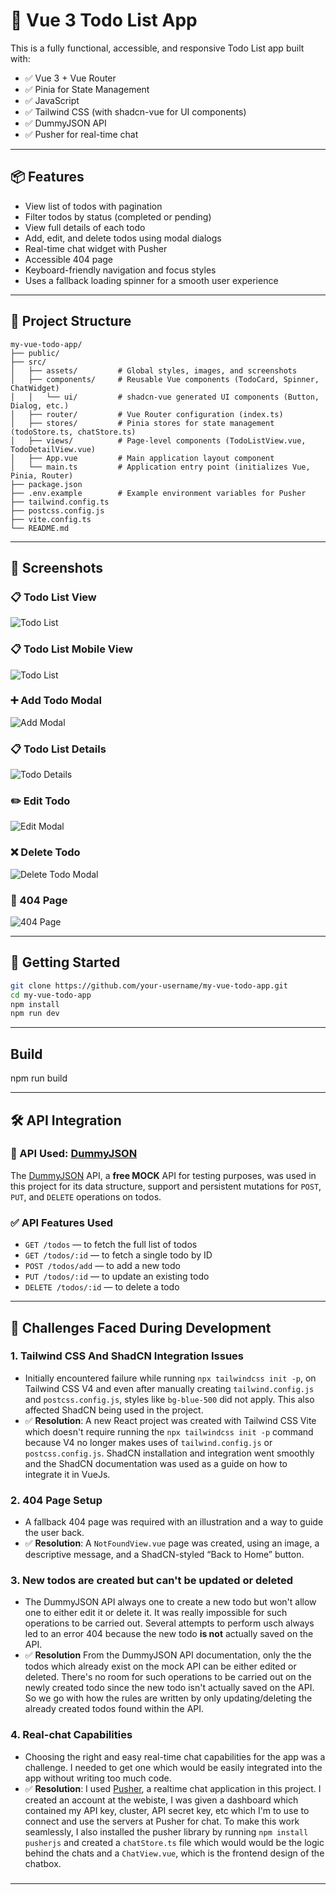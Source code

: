 # 📝 Vue 3 Todo List App

This is a fully functional, accessible, and responsive Todo List app built with:

- ✅ Vue 3 + Vue Router
- ✅ Pinia for State Management
- ✅ JavaScript
- ✅ Tailwind CSS (with shadcn-vue for UI components)
- ✅ DummyJSON API
- ✅ Pusher for real-time chat

---

## 📦 Features

- View list of todos with pagination
- Filter todos by status (completed or pending)
- View full details of each todo
- Add, edit, and delete todos using modal dialogs
- Real-time chat widget with Pusher
- Accessible 404 page
- Keyboard-friendly navigation and focus styles
- Uses a fallback loading spinner for a smooth user experience

---

## 📂 Project Structure

```
my-vue-todo-app/
├── public/
├── src/
│   ├── assets/         # Global styles, images, and screenshots
│   ├── components/     # Reusable Vue components (TodoCard, Spinner, ChatWidget)
│   │   └── ui/         # shadcn-vue generated UI components (Button, Dialog, etc.)
│   ├── router/         # Vue Router configuration (index.ts)
│   ├── stores/         # Pinia stores for state management (todoStore.ts, chatStore.ts)
│   ├── views/          # Page-level components (TodoListView.vue, TodoDetailView.vue)
│   ├── App.vue         # Main application layout component
│   └── main.ts         # Application entry point (initializes Vue, Pinia, Router)
├── package.json  
├── .env.example        # Example environment variables for Pusher
├── tailwind.config.ts
├── postcss.config.js
├── vite.config.ts
└── README.md
```

---

## 📸 Screenshots

### 📋 Todo List View

![Todo List](./src/assets/screenshots/todo-list.png)

### 📋 Todo List Mobile View

![Todo List](./src/assets/screenshots/todo-list-mobile.png)

### ➕ Add Todo Modal

![Add Modal](./src/assets/screenshots/add-todo-modal.png)

### 📋 Todo List Details

![Todo Details](./src/assets/screenshots/todo-details.png)

### ✏️ Edit Todo

![Edit Modal](./src/assets/screenshots/edit-todo.png)

### ❌ Delete Todo

![Delete Todo Modal](./src/assets/screenshots/delete-todo.png)

### 🚫 404 Page

![404 Page](./src/assets/screenshots/404-page.png)

---
## 🚀 Getting Started

```bash
git clone https://github.com/your-username/my-vue-todo-app.git
cd my-vue-todo-app
npm install
npm run dev
```
---

## Build

npm run build

---

## 🛠 API Integration

### 📡 API Used: [DummyJSON](https://dummyjson.com/)

The [DummyJSON](https://dummyjson.com/) API, a **free MOCK** API for testing purposes, was used in this project for its data structure, support and persistent mutations for `POST`, `PUT`, and `DELETE` operations on todos.

### ✅ API Features Used

- `GET /todos` — to fetch the full list of todos  
- `GET /todos/:id` — to fetch a single todo by ID  
- `POST /todos/add` — to add a new todo  
- `PUT /todos/:id` — to update an existing todo  
- `DELETE /todos/:id` — to delete a todo

---

## 🧩 Challenges Faced During Development

### 1. Tailwind CSS And ShadCN Integration Issues
- Initially encountered failure while running `npx tailwindcss init -p`, on Tailwind CSS V4 and even after manually creating `tailwind.config.js` and `postcss.config.js`, styles like `bg-blue-500` did not apply. This also affected ShadCN being used in the project.
- ✅ **Resolution**: A new React project was created with Tailwind CSS Vite which doesn't require running the `npx tailwindcss init -p` command because V4 no longer makes uses of `tailwind.config.js` or `postcss.config.js`. ShadCN installation and integration went smoothly and the ShadCN documentation was used as a guide on how to integrate it in VueJs.


### 2. 404 Page Setup
- A fallback 404 page was required with an illustration and a way to guide the user back.
- ✅ **Resolution**: A `NotFoundView.vue` page was created, using an image, a descriptive message, and a ShadCN-styled “Back to Home” button.

### 3. New todos are created but can't be updated or deleted
- The DummyJSON API always one to create a new todo but won't allow one to either edit it or delete it. It was really impossible for such operations to be carried out. Several attempts to perform usch always led to an error 404 because the new todo **is not** actually saved on the API.
- ✅ **Resolution** From the DummyJSON API documentation, only the the todos which already exist on the mock API can be either edited or deleted. There's no room for such operations to be carried out on the newly created todo since the new todo isn't actually saved on the API. So we go with how the rules are written by only updating/deleting the already created todos found within the API.

### 4. Real-chat Capabilities
- Choosing the right and easy real-time chat capabilities for the app was a challenge. I needed to get one which would be easily integrated into the app without writing too much code.
- ✅ **Resolution**: I used [Pusher](https://www.pusher.com/), a realtime chat application in this project. I created an account at the webiste, I was given a dashboard which contained my API key, cluster, API secret key, etc which I'm to use to connect and use the servers at Pusher for chat. To make this work seamlessly, I also installed the pusher library by running `npm install pusherjs` and created a `chatStore.ts` file which would would be the logic behind the chats and a `ChatView.vue`, which is the frontend design of the chatbox.


###
---
